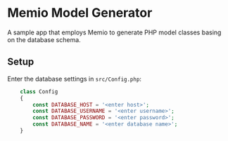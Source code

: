 Memio Model Generator
====================
A sample app that employs Memio to generate PHP model classes basing on the database schema.

## Setup
Enter the database settings in `src/Config.php`:

```php
    class Config
    {
        const DATABASE_HOST = '<enter host>';
        const DATABASE_USERNAME = '<enter username>';
        const DATABASE_PASSWORD = '<enter password>';
        const DATABASE_NAME = '<enter database name>';
    }
```
